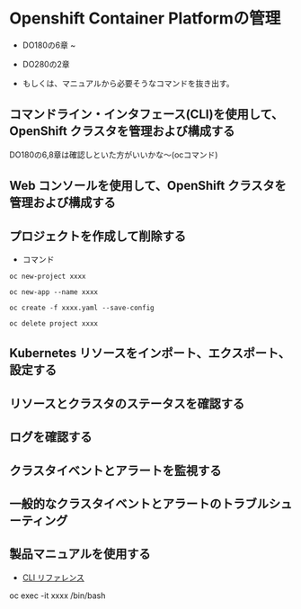# Openshift Container Platformの管理

- DO180の6章 ~
- DO280の2章

- もしくは、マニュアルから必要そうなコマンドを抜き出す。

## コマンドライン・インタフェース(CLI)を使用して、OpenShift クラスタを管理および構成する

DO180の6,8章は確認しといた方がいいかな〜(ocコマンド)

## Web コンソールを使用して、OpenShift クラスタを管理および構成する

## プロジェクトを作成して削除する

- コマンド
```
oc new-project xxxx

oc new-app --name xxxx 

oc create -f xxxx.yaml --save-config

oc delete project xxxx
```

## Kubernetes リソースをインポート、エクスポート、設定する

## リソースとクラスタのステータスを確認する

## ログを確認する

## クラスタイベントとアラートを監視する

## 一般的なクラスタイベントとアラートのトラブルシューティング

## 製品マニュアルを使用する

- [CLI リファレンス](https://access.redhat.com/documentation/ja-jp/openshift_container_platform/4.1/html-single/cli_reference/index)


oc exec -it xxxx /bin/bash